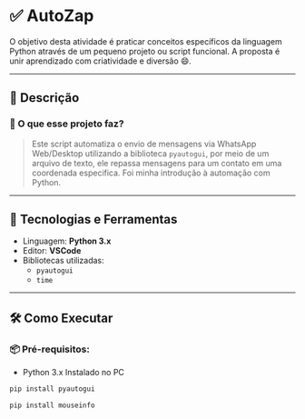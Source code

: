 # ✅ AutoZap

O objetivo desta atividade é praticar conceitos específicos da linguagem Python através de um pequeno projeto ou script funcional. A proposta é unir aprendizado com criatividade e diversão 😄.

---

## 🚀 Descrição

### 📌 O que esse projeto faz?

> Este script automatiza o envio de mensagens via WhatsApp Web/Desktop utilizando a biblioteca `pyautogui`, por meio de um arquivo de texto, ele repassa mensagens para um contato em uma coordenada especifica. Foi minha introdução à automação com Python.

---

## 🧰 Tecnologias e Ferramentas

- Linguagem: **Python 3.x**
- Editor: **VSCode** 
- Bibliotecas utilizadas:
  - `pyautogui`
  - `time`

---

## 🛠️ Como Executar

### 📦 Pré-requisitos:

- Python 3.x Instalado no PC

````bash
pip install pyautogui

````


```bash
pip install mouseinfo
